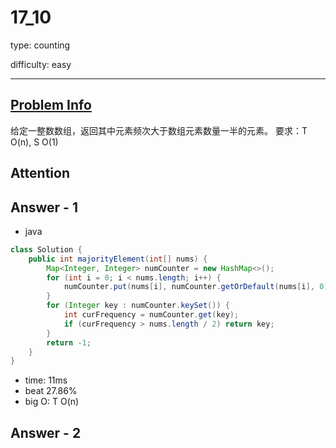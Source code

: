 
# 17_10
type: counting

difficulty: easy

---

## [Problem Info][problem_link]
给定一整数数组，返回其中元素频次大于数组元素数量一半的元素。
要求：T O(n), S O(1)

## Attention

## Answer - 1

- java

```java
class Solution {
    public int majorityElement(int[] nums) {
        Map<Integer, Integer> numCounter = new HashMap<>();
        for (int i = 0; i < nums.length; i++) {
            numCounter.put(nums[i], numCounter.getOrDefault(nums[i], 0) + 1);
        }
        for (Integer key : numCounter.keySet()) {
            int curFrequency = numCounter.get(key);
            if (curFrequency > nums.length / 2) return key;
        }
        return -1;
    }
}
```
- time: 11ms
- beat 27.86%
- big O: T O(n)

## Answer - 2

[problem_link]: https://leetcode-cn.com/problems/find-majority-element-lcci/

